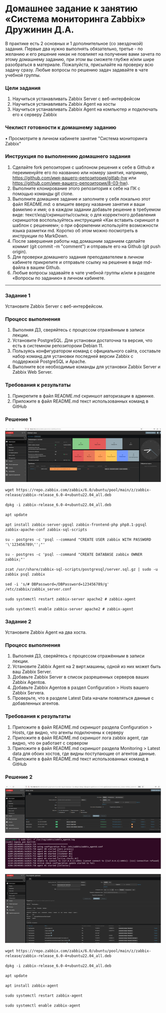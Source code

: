# Домашнее задание к занятию «Система мониторинга Zabbix» Дружинин Д.А.
В практике есть 2 основных и 1 дополнительное (со звездочкой) задания. Первые два нужно выполнять обязательно, третье - по желанию и его решение никак не повлияет на получение вами зачета по этому домашнему заданию, при этом вы сможете глубже и/или шире разобраться в материале.
Пожалуйста, присылайте на проверку всю задачу сразу. Любые вопросы по решению задач задавайте в чате учебной группы.
### Цели задания
1.	Научиться устанавливать Zabbix Server c веб-интерфейсом
2.	Научиться устанавливать Zabbix Agent на хосты
3.	Научиться устанавливать Zabbix Agent на компьютер и подключать его к серверу Zabbix
### Чеклист готовности к домашнему заданию
•	  Просмотрите в личном кабинете занятие "Система мониторинга Zabbix"
### Инструкция по выполнению домашнего задания
1.	Сделайте fork репозитория c шаблоном решения к себе в Github и переименуйте его по названию или номеру занятия, например, https://github.com/имя-вашего-репозитория/gitlab-hw или https://github.com/имя-вашего-репозитория/8-03-hw).
2.	Выполните клонирование этого репозитория к себе на ПК с помощью команды git clone.
3.	Выполните домашнее задание и заполните у себя локально этот файл README.md:
o	впишите вверху название занятия и ваши фамилию и имя;
o	в каждом задании добавьте решение в требуемом виде: текст/код/скриншоты/ссылка;
o	для корректного добавления скриншотов воспользуйтесь инструкцией «Как вставить скриншот в шаблон с решением»;
o	при оформлении используйте возможности языка разметки md. Коротко об этом можно посмотреть в инструкции по MarkDown.
4.	После завершения работы над домашним заданием сделайте коммит (git commit -m "comment") и отправьте его на Github (git push origin).
5.	Для проверки домашнего задания преподавателем в личном кабинете прикрепите и отправьте ссылку на решение в виде md-файла в вашем Github.
6.	Любые вопросы задавайте в чате учебной группы и/или в разделе «Вопросы по заданию» в личном кабинете.
________________________________________
### Задание 1
Установите Zabbix Server с веб-интерфейсом.
### Процесс выполнения
1.	Выполняя ДЗ, сверяйтесь с процессом отражённым в записи лекции.
2.	Установите PostgreSQL. Для установки достаточна та версия, что есть в системном репозитороии Debian 11.
3.	Пользуясь конфигуратором команд с официального сайта, составьте набор команд для установки последней версии Zabbix с поддержкой PostgreSQL и Apache.
4.	Выполните все необходимые команды для установки Zabbix Server и Zabbix Web Server.
### Требования к результаты
1.	Прикрепите в файл README.md скриншот авторизации в админке.
2.	Приложите в файл README.md текст использованных команд в GitHub

### Решение 1
![alt text](https://github.com/Daark46/Zabbix/blob/main/Zabbix/Картинка%20zabbix%201.png)

```
wget https://repo.zabbix.com/zabbix/6.0/ubuntu/pool/main/z/zabbix-release/zabbix-release_6.0-4+ubuntu22.04_all.deb

dpkg -i zabbix-release_6.0-4+ubuntu22.04_all.deb

apt update

apt install zabbix-server-pgsql zabbix-frontend-php php8.1-pgsql zabbix-apache-conf zabbix-sql-scripts

su - postgres -c 'psql --command "CREATE USER zabbix WITH PASSWORD '\'123456789\'';"'

su - postgres -c 'psql --command "CREATE DATABASE zabbix OWNER zabbix;"'

zcat /usr/share/zabbix-sql-scripts/postgresql/server.sql.gz | sudo -u zabbix psql zabbix

sed -i 's/# DBPassword=/DBPassword=123456789/g' /etc/zabbix/zabbix_server.conf

sudo systemctl restart zabbix-server apache2 # zabbix-agent

sudo systemctl enable zabbix-server apache2 # zabbix-agent  
```

### Задание 2
Установите Zabbix Agent на два хоста.
### Процесс выполнения
1.	Выполняя ДЗ, сверяйтесь с процессом отражённым в записи лекции.
2.	Установите Zabbix Agent на 2 вирт.машины, одной из них может быть ваш Zabbix Server.
3.	Добавьте Zabbix Server в список разрешенных серверов ваших Zabbix Agentов.
4.	Добавьте Zabbix Agentов в раздел Configuration > Hosts вашего Zabbix Servera.
5.	Проверьте, что в разделе Latest Data начали появляться данные с добавленных агентов.
### Требования к результаты
1.	Приложите в файл README.md скриншот раздела Configuration > Hosts, где видно, что агенты подключены к серверу
2.	Приложите в файл README.md скриншот лога zabbix agent, где видно, что он работает с сервером
3.	Приложите в файл README.md скриншот раздела Monitoring > Latest data для обоих хостов, где видны поступающие от агентов данные.
4.	Приложите в файл README.md текст использованных команд в GitHub

### Решение 2
![alt text](https://github.com/Daark46/Zabbix/blob/main/Zabbix/zabbix2.png)

![alt text](https://github.com/Daark46/Zabbix/blob/main/Zabbix/zabbix2.1.png)

![alt text](https://github.com/Daark46/Zabbix/blob/main/Zabbix/zabbix3.png)

```
wget https://repo.zabbix.com/zabbix/6.0/ubuntu/pool/main/z/zabbix-release/zabbix-release_6.0-4+ubuntu22.04_all.deb

dpkg -i zabbix-release_6.0-4+ubuntu22.04_all.deb

apt update

apt install zabbix-agent

sudo systemctl restart zabbix-agent

sudo systemctl enable zabbix-agent
```
